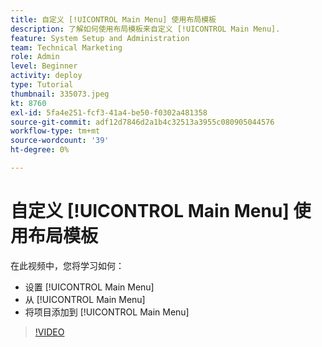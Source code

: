 ```yaml
---
title: 自定义 [!UICONTROL Main Menu] 使用布局模板
description: 了解如何使用布局模板来自定义 [!UICONTROL Main Menu].
feature: System Setup and Administration
team: Technical Marketing
role: Admin
level: Beginner
activity: deploy
type: Tutorial
thumbnail: 335073.jpeg
kt: 8760
exl-id: 5fa4e251-fcf3-41a4-be50-f0302a481358
source-git-commit: adf12d7846d2a1b4c32513a3955c080905044576
workflow-type: tm+mt
source-wordcount: '39'
ht-degree: 0%

---
```


# 自定义 [!UICONTROL Main Menu] 使用布局模板

在此视频中，您将学习如何：

* 设置 [!UICONTROL Main Menu]
* 从 [!UICONTROL Main Menu]
* 将项目添加到 [!UICONTROL Main Menu]


>[!VIDEO](https://video.tv.adobe.com/v/335073/?quality=12)
